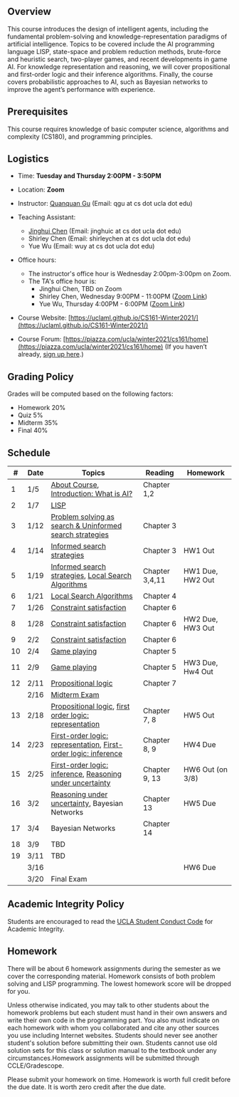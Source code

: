 
## Overview
This course introduces the design of intelligent agents, including the fundamental problem-solving and knowledge-representation paradigms of artificial intelligence. Topics to be covered include the AI programming language LISP, state-space and problem reduction methods, brute-force and heuristic search, two-player games, and recent developments in game AI. For knowledge representation and reasoning, we will cover propositional and first-order logic and their inference algorithms. Finally, the course covers probabilistic approaches to AI, such as Bayesian networks to improve the agent’s performance with experience.
## Prerequisites
This course requires knowledge of basic computer science, algorithms and complexity (CS180), and programming principles.
## Logistics
<!--University of California, Los Angeles  -->
- Time: **Tuesday and Thursday 2:00PM - 3:50PM**
- Location: **Zoom**  
- Instructor: [Quanquan Gu](http://web.cs.ucla.edu/~qgu/) (Email: qgu at cs dot ucla dot edu)   
- Teaching Assistant: 
    - [Jinghui Chen](http://web.cs.ucla.edu/~jhchen/) (Email: jinghuic at cs dot ucla dot edu)
    - Shirley Chen (Email: shirleychen at cs dot ucla dot edu)
    - Yue Wu (Email: wuy at cs dot ucla dot edu)
    
- Office hours: 
    - The instructor's office hour is Wednesday 2:00pm-3:00pm on Zoom. 
    - The TA's office hour is: 
        - Jinghui Chen, TBD on Zoom
        - Shirley Chen, Wednesday 9:00PM - 11:00PM ([Zoom Link](https://ucla.zoom.us/j/91975431421?pwd=YlBsUXJldVZUSWVyTGZ6eFhBWDM2dz09))
        - Yue Wu, Thursday 4:00PM - 6:00PM ([Zoom Link](https://ucla.zoom.us/j/97555631173?pwd=L3dqYUppamdQK3huZGF6Nzh1L0E5UT09))
- Course Website: [https://uclaml.github.io/CS161-Winter2021/](https://uclaml.github.io/CS161-Winter2021/)
- Course Forum: [https://piazza.com/ucla/winter2021/cs161/home](https://piazza.com/ucla/winter2021/cs161/home)
(If you haven’t already, [sign up here](piazza.com/ucla/winter2021/cs161).)

## Grading Policy
 
Grades will be computed based on the following factors:

- Homework 20%
- Quiz 5%
- Midterm 35%
- Final 40%

## Schedule

| #  | Date  | Topics  |  Reading | Homework  |
|---|---|---|---|---|
| 1  | 1/5  |  [About Course](https://www.dropbox.com/s/narnejmu9t4lxzl/Lecture0.pdf?dl=0), [Introduction: What is AI?](https://www.dropbox.com/s/un41l1tbcwryhcp/1-intro.pptx?dl=0) |  Chapter 1,2 |   |
| 2 | 1/7 | [LISP](https://www.dropbox.com/s/i8zfup6vyg7slz9/Lecture02.pptx?dl=0) | | |
| 3 | 1/12 | [Problem solving as search & Uninformed search strategies](https://www.dropbox.com/s/u7pk97puanbk219/Lecture3.pdf?dl=0) | Chapter 3 | |
| 4 | 1/14 | [Informed search strategies](https://www.dropbox.com/s/vksvsdc1t4b6s3q/Lecture4.pdf?dl=0) | Chapter 3 | HW1 Out |
| 5 | 1/19 | [Informed search strategies](https://www.dropbox.com/s/vksvsdc1t4b6s3q/Lecture4.pdf?dl=0), [Local Search Algorithms](https://www.dropbox.com/s/6orvbrpv3bm6dtw/Lecture5.pdf?dl=0)| Chapter 3,4,11 | HW1 Due, HW2 Out |
| 6 | 1/21 | [Local Search Algorithms](https://www.dropbox.com/s/6orvbrpv3bm6dtw/Lecture5.pdf?dl=0) | Chapter 4 | |
| 7 | 1/26 | [Constraint satisfaction](https://www.dropbox.com/s/rx2zq0wgjy7c7hm/Lecture6.pdf?dl=0) | Chapter 6 | |
| 8 | 1/28 | [Constraint satisfaction](https://www.dropbox.com/s/rx2zq0wgjy7c7hm/Lecture6.pdf?dl=0) | Chapter 6 | HW2 Due, HW3 Out |
| 9 | 2/2 | [Constraint satisfaction](https://www.dropbox.com/s/rx2zq0wgjy7c7hm/Lecture6.pdf?dl=0) | Chapter 6 | |
| 10 | 2/4 | [Game playing](https://www.dropbox.com/s/1h9scrlorvdmnpf/Lecture7.pdf?dl=0) | Chapter 5 | |
| 11 | 2/9 | [Game playing](https://www.dropbox.com/s/1h9scrlorvdmnpf/Lecture7.pdf?dl=0) | Chapter 5 | HW3 Due, Hw4 Out |
| 12 | 2/11 | [Propositional logic](https://www.dropbox.com/s/7uevivcb05kwmt6/Lecture8.pdf?dl=0) | Chapter 7 | |
|  | 2/16 | [Midterm Exam](https://www.dropbox.com/s/lhk376z72t6acfy/CS161%20Study%20Guide.docx?dl=0) | | |
| 13 | 2/18 | [Propositional logic](https://www.dropbox.com/s/7uevivcb05kwmt6/Lecture8.pdf?dl=0), [first order logic: representation](https://www.dropbox.com/s/weocjgar0rkx2n8/Lecture9.pdf?dl=0) | Chapter 7, 8 | HW5 Out |
| 14 | 2/23 | [First-order logic: representation](https://www.dropbox.com/s/weocjgar0rkx2n8/Lecture9.pdf?dl=0), [First-order logic: inference](https://www.dropbox.com/s/2k7lnkw4xm1f5o1/Lecture10.pdf?dl=0) | Chapter 8, 9 | HW4 Due |
| 15 | 2/25 | [First-order logic: inference](https://www.dropbox.com/s/2k7lnkw4xm1f5o1/Lecture10.pdf?dl=0), [Reasoning under uncertainty](https://www.dropbox.com/s/6aqiwmdk317llun/Lecture11.pdf?dl=0) | Chapter 9, 13 | HW6 Out (on 3/8) |
| 16 | 3/2 | [Reasoning under uncertainty](https://www.dropbox.com/s/6aqiwmdk317llun/Lecture11.pdf?dl=0), Bayesian Networks | Chapter 13 | HW5 Due |
| 17 | 3/4 | Bayesian Networks | Chapter 14 | |
| 18 | 3/9 | TBD |  | |
| 19 | 3/11 | TBD |  | |
| | 3/16 |  | | HW6 Due |
| | 3/20 | Final Exam | | |

## Academic Integrity Policy
Students are encouraged to read the [UCLA Student Conduct Code](https://www.deanofstudents.ucla.edu/Individual-Student-Code) for Academic Integrity. 

## Homework
There will be about 6 homework assignments during the semester as we cover the corresponding material. Homework consists of both problem solving and LISP programming. The lowest homework score will be dropped for you.

Unless otherwise indicated, you may talk to other students about the homework problems but each student must hand in their own answers and write their own code in the programming part. You also must indicate on each homework with whom you collaborated and cite any other sources you use including Internet websites. Students should never see another student's solution before submitting their own. Students cannot use old solution sets for this class or solution manual to the textbook under any circumstances.Homework assignments will be submitted through CCLE/Gradescope. 

Please submit your homework on time. Homework is worth full credit before the due date. It is worth zero credit after the due date.
